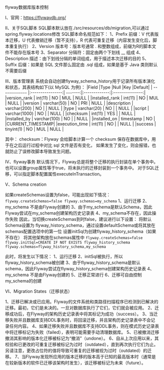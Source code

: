 flyway数据库版本控制

I、官网：https://flywaydb.org/

II、关于SQL脚本
SQL脚本默认放在./src/resources/db/migration,可以通过spring.flyway.locations修改
SQL脚本命名规范如下：
1、Prefix 前缀：V 代表版本迁移，U 代表撤销迁移（暂不支持），R 代表可重复迁移（内容发生变化后，脚本重复执行）
2、Version 版本号：版本号通常 . 和整数组成，前缀为R的脚本文件不能存在版本号
3、Separator 分隔符：固定由两个下划线 __ 组成
4、Description 描述：由下划线分隔的单词组成，用于描述本次迁移的目的
5、Suffix 后缀：如果是 SQL 文件那么固定由 .sql 组成，如果是基于 Java 类则默认不需要后缀

III、版本管理表
系统会自动创建flyway_schema_history用于记录所有版本演化和状态，其表结构如下(以 MySQL 为例)：
|Field	             |Type	     |Null     |Key	           |Default|
| ------------- |:----------------:| -------:|:-------------:|:---------------:|
|version_rank   |   int(11)	     |   NO    |	   MUL	 |     NULL        |
|installed_rank |	int(11)	     |   NO    |	   MUL	 |     NULL        |
|version	      |   varchar(50)    |   NO    |	   PRI	 |     NULL        |
|description    |   varchar(200)   |   NO    |		 |     NULL        |
|type	      |   varchar(20)    |   NO    |		 |     NULL        |
|script	      |   varchar(1000)  |   NO    |		 |     NULL        |
|checksum	      |   int(11)        |   YES   |		 |     NULL        |
|installed_by   |   varchar(100)   |   NO    |		 |     NULL        |
|installed_on   |   timestamp	     |   NO    |		 |CURRENT_TIMESTAMP|
|execution_time |   int(11)	     |   NO    |		 |     NULL        |
|success	      |   tinyint(1)     |   NO    |	   MUL	 |     NULL        |

其中：
checksum：Flyway 会给脚本计算一个 checksum 保存在数据库中，用于在之后运行过程中对比 sql 文件是否有变化，
          如果发生了变化，则会报错，也就防止了误修改脚本导致发生问题。

IV、flyway事务
默认情况下，Flyway总是将整个迁移的执行封装在单个事务中。也可以设置group属性等于true，将未执行的迁移封装到一个事务中。
对于SQL迁移，可以指定脚本配置属性executeInTransaction。

V、Schema creation

如果createSchemas设置为false，可能出现如下情况：
`flyway.createSchemas=false
flyway.schemas=my_schema`
1、运行迁移
2、my_schema 不是由Flyway创建的
3、由于my_schema是默认Schema，因此Flyway尝试在my_schema创建架构历史记录表
4、my_schema不存在，因此操作失败
因此，当切换createSchemas到时false，建议进行以下设置：
将默认Schema设置为 flyway_history_schema，通过设置defaultSchema或将其放在schemas配置选项中的第一位
设置initSql为创建flyway_history_schema（如果不存在）
将其他架构放在schemas属性中
`flyway.createSchemas=false
flyway.initSql=CREATE IF NOT EXISTS flyway_history_schema
flyway.schemas=flyway_history_schema,my_schema`

此时，将发生以下情况：
1、运行迁移
2、initSql被执行，所以flyway_history_schema被创建
3、由于flyway_history_schema是默认schema，因此Flyway尝试在flyway_history_schema创建架构历史记录表
4、my_schema 不是由Flyway创建的
5、迁移正常进行
6、迁移可自由控制my_schema的创建

VI、Migration States（迁移状态）

1、迁移已解决或已应用。Flyway的文件系统和类路径扫描程序已检测到已解决的迁移。最初，它们是未决的。一旦对数据库执行了它们，它们就会被应用。
2、迁移成功后，在Flyway的架构历史记录表中将其标记为成功（success）。
3、当迁移失败并且数据库支持DDL事务时，将回滚迁移，并且架构历史记录表中不会记录任何内容。
4、如果迁移失败并且数据库不支持DDL事务，则在模式历史记录表中将迁移标记为失败（failed），表明可能需要手动清理数据库。
5、已被撤消迁移撤消其影响的版本化迁移被标记为“撤消”（undone）。
6、自从上次应用以来，其校验和已更改的可重复迁移被标记为过时（outdated），直到再次执行它们为止。另请注意，更改占位符的值将导致可重复的迁移被视为过时（outdated）的迁移。
7、当Flyway发现所应用的版本迁移的版本高于已知的最高版本时（通常是在较新版本的软件已迁移该架构时发生），该迁移被标记为未来（future）。



